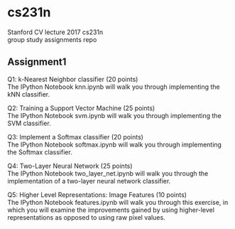 # cs231n
Stanford CV lecture 2017 cs231n\
group study assignments repo

## Assignment1
Q1: k-Nearest Neighbor classifier (20 points)\
The IPython Notebook knn.ipynb will walk you through implementing the kNN classifier.

Q2: Training a Support Vector Machine (25 points)\
The IPython Notebook svm.ipynb will walk you through implementing the SVM classifier.

Q3: Implement a Softmax classifier (20 points)\
The IPython Notebook softmax.ipynb will walk you through implementing the Softmax classifier.

Q4: Two-Layer Neural Network (25 points)\
The IPython Notebook two_layer_net.ipynb will walk you through the implementation of a two-layer neural network classifier.

Q5: Higher Level Representations: Image Features (10 points)\
The IPython Notebook features.ipynb will walk you through this exercise, in which you will examine the improvements gained by using higher-level representations as opposed to using raw pixel values.



